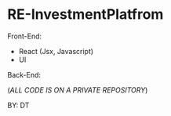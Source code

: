 # RE-InvestmentPlatfrom
Front-End:
- React (Jsx, Javascript)
- UI

Back-End:

(*ALL CODE IS ON A PRIVATE REPOSITORY*)

BY: DT
